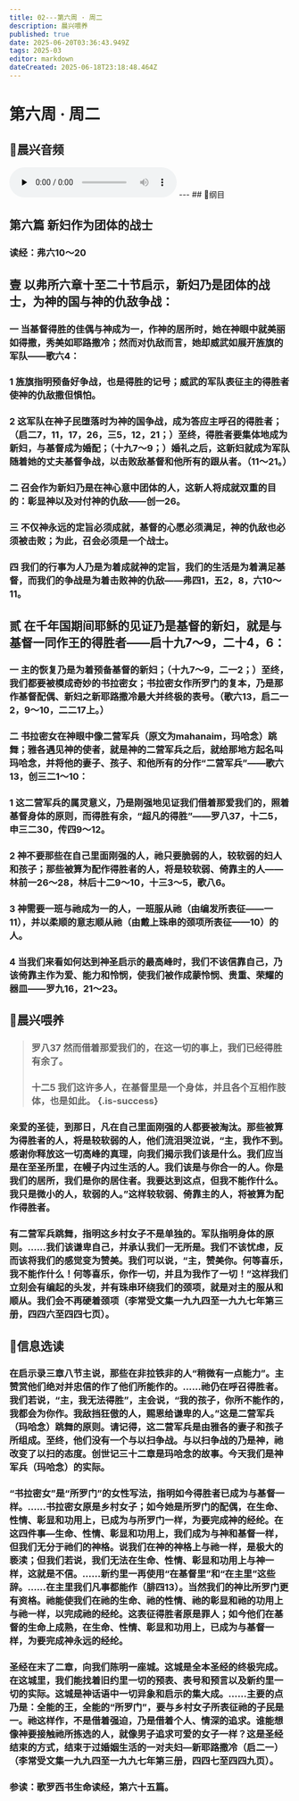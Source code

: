 ```yaml
---
title: 02---第六周 · 周二
description: 晨兴喂养
published: true
date: 2025-06-20T03:36:43.949Z
tags: 2025-03
editor: markdown
dateCreated: 2025-06-18T23:18:48.464Z
---
```


# 第六周 · 周二

## 🎵晨兴音频
<audio id="audio" controls="" preload="none">
      <source id="mp3" src="/2025-03/week6/week6day2.mp3">
</audio>
---
## 📖纲目

## 第六篇    新妇作为团体的战士

### 读经：弗六10～20

## 壹    以弗所六章十至二十节启示，新妇乃是团体的战士，为神的国与神的仇敌争战：

### 一    当基督得胜的佳偶与神成为一，作神的居所时，她在神眼中就美丽如得撒，秀美如耶路撒冷；然而对仇敌而言，她却威武如展开旌旗的军队——歌六4：

### 1    旌旗指明预备好争战，也是得胜的记号；威武的军队表征主的得胜者使神的仇敌撒但惧怕。

### 2    这军队在神子民堕落时为神的国争战，成为答应主呼召的得胜者；（启二7，11，17，26，三5，12，21；）至终，得胜者要集体地成为新妇，与基督成为婚配；（十九7～9；）婚礼之后，这新妇就成为军队随着她的丈夫基督争战，以击败敌基督和他所有的跟从者。（11～21。）

### 二    召会作为新妇乃是在神心意中团体的人，这新人将成就双重的目的：彰显神以及对付神的仇敌——创一26。

### 三    不仅神永远的定旨必须成就，基督的心愿必须满足，神的仇敌也必须被击败；为此，召会必须是一个战士。

### 四    我们的行事为人乃是为着成就神的定旨，我们的生活是为着满足基督，而我们的争战是为着击败神的仇敌——弗四1，五2，8，六10～11。

## 贰    在千年国期间耶稣的见证乃是基督的新妇，就是与基督一同作王的得胜者——启十九7～9，二十4，6：

### 一    主的恢复乃是为着预备基督的新妇；（十九7～9，二一2；）至终，我们都要被模成奇妙的书拉密女；书拉密女作所罗门的复本，乃是那作基督配偶、新妇之新耶路撒冷最大并终极的表号。（歌六13，启二一2，9～10，二二17上。）

### 二    书拉密女在神眼中像二营军兵（原文为mahanaim，玛哈念）跳舞；雅各遇见神的使者，就是神的二营军兵之后，就给那地方起名叫玛哈念，并将他的妻子、孩子、和他所有的分作“二营军兵”——歌六13，创三二1～10：

### 1    这二营军兵的属灵意义，乃是刚强地见证我们借着那爱我们的，照着基督身体的原则，而得胜有余，“超凡的得胜”——罗八37，十二5，申三二30，传四9～12。

### 2    神不要那些在自己里面刚强的人，祂只要脆弱的人，较软弱的妇人和孩子；那些被算为配作得胜者的人，将是较软弱、倚靠主的人——林前一26～28，林后十二9～10，十三3～5，歌八6。

### 3    神需要一班与祂成为一的人，一班服从祂（由编发所表征——一11），并以柔顺的意志顺从祂（由戴上珠串的颈项所表征——10）的人。

### 4    当我们来看如何达到神圣启示的最高峰时，我们不该信靠自己，乃该倚靠主作为爱、能力和怜悯，使我们被作成蒙怜悯、贵重、荣耀的器皿——罗九16，21～23。

## 📖晨兴喂养

>### **罗八37    然而借着那爱我们的，在这一切的事上，我们已经得胜有余了。**
>
>### **十二5    我们这许多人，在基督里是一个身体，并且各个互相作肢体，也是如此。** {.is-success}

### 亲爱的圣徒，到那日，凡在自己里面刚强的人都要被淘汰。那些被算为得胜者的人，将是较软弱的人，他们流泪哭泣说，“主，我作不到。感谢你释放这一切高峰的真理，向我们揭示我们该是什么。我们应当是在至圣所里，在幔子内过生活的人。我们该是与你合一的人。你是我们的居所，我们是你的居住者。我要达到这点，但我不能作什么。我只是微小的人，软弱的人。”这样较软弱、倚靠主的人，将被算为配作得胜者。

### 有二营军兵跳舞，指明这乡村女子不是单独的。军队指明身体的原则。……我们该谦卑自己，并承认我们一无所是。我们不该忧虑，反而该将我们的感觉变为赞美。我们可以说，“主，赞美你。何等喜乐，我不能作什么！何等喜乐，你作一切，并且为我作了一切！”这样我们立刻会有编起的头发，并有珠串环绕我们的颈项，就是对主的服从和顺从。我们会不再硬着颈项（李常受文集一九九四至一九九七年第三册，四四六至四四七页）。

## 📖信息选读

### 在启示录三章八节主说，那些在非拉铁非的人“稍微有一点能力”。主赞赏他们绝对并忠信的作了他们所能作的。……祂仍在呼召得胜者。我们若说，“主，我无法得胜”，主会说，“我的孩子，你所不能作的，我都会为你作。我敌挡狂傲的人，赐恩给谦卑的人。”这是二营军兵（玛哈念）跳舞的原则。请记得，这二营军兵是由雅各的妻子和孩子所组成。至终，他们没有一个与以扫争战。与以扫争战的乃是神，祂改变了以扫的态度。创世记三十二章是玛哈念的故事。今天我们是神军兵（玛哈念）的实际。

### “书拉密女”是“所罗门”的女性写法，指明如今得胜者已成为与基督一样。……书拉密女原是乡村女子；如今她是所罗门的配偶，在生命、性情、彰显和功用上，已成为与所罗门一样，为要完成神的经纶。在这四件事—生命、性情、彰显和功用上，我们成为与神和基督一样，但我们无分于祂们的神格。说我们在神的神格上与祂一样，是极大的亵渎；但我们若说，我们无法在生命、性情、彰显和功用上与神一样，这就是不信。……新约里一再使用“在基督里”和“在主里”这些辞。……在主里我们凡事都能作（腓四13）。当然我们的神比所罗门更有资格。祂能使我们在祂的生命、祂的性情、祂的彰显和祂的功用上与祂一样，以完成祂的经纶。这表征得胜者原是罪人；如今他们在基督的生命上成熟，在生命、性情、彰显和功用上，已成为与基督一样，为要完成神永远的经纶。

### 圣经在末了二章，向我们陈明一座城。这城是全本圣经的终极完成。在这城里，我们能找着旧约里一切的预表、表号和预言以及新约里一切的实际。这城是神话语中一切异象和启示的集大成。……主要的点乃是：全能的王，全能的“所罗门”，要与乡村女子所表征祂的子民是一。祂这样作，不是借着强迫，乃是借着个人、情深的追求。谁能想像神要接触祂所拣选的人，就像男子追求可爱的女子一样？这是圣经结束的方式，结束于过婚姻生活的一对夫妇—新耶路撒冷（启二一）（李常受文集一九九四至一九九七年第三册，四四七至四四九页）。

### 参读：歌罗西书生命读经，第六十五篇。

<!-- Google tag (gtag.js) -->

<script async src="https://www.googletagmanager.com/gtag/js?id=G-1P8709Z16T"></script>
<script>
  window.dataLayer = window.dataLayer || [];
  function gtag(){dataLayer.push(arguments);}
  gtag('js', new Date());

  gtag('config', 'G-1P8709Z16T');
</script>